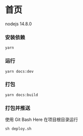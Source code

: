 # 首页

nodejs 14.8.0

### 安装依赖
```
yarn
```

### 运行
```
yarn docs:dev
```

### 打包
```
yarn docs:build
```

### 打包并推送
使用 Git Bash Here 在项目根目录运行
```
sh deploy.sh
```
